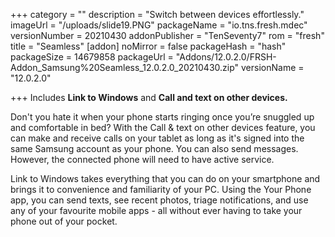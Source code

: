 +++
category = ""
description = "Switch between devices effortlessly."
imageUrl = "/uploads/slide19.PNG"
packageName = "io.tns.fresh.mdec"
versionNumber = 20210430
addonPublisher = "TenSeventy7"
rom = "fresh"
title = "Seamless"
[addon]
noMirror = false
packageHash = "hash"
packageSize = 14679858
packageUrl = "Addons/12.0.2.0/FRSH-Addon_Samsung%20Seamless_12.0.2.0_20210430.zip"
versionName = "12.0.2.0"

+++
Includes **Link to Windows** and **Call and text on other devices.**

Don't you hate it when your phone starts ringing once you’re snuggled up and comfortable in bed? With the Call & text on other devices feature, you can make and receive calls on your tablet as long as it's signed into the same Samsung account as your phone. You can also send messages. However, the connected phone will need to have active service.

Link to Windows takes everything that you can do on your smartphone and brings it to convenience and familiarity of your PC. Using the Your Phone app, you can send texts, see recent photos, triage notifications, and use any of your favourite mobile apps - all without ever having to take your phone out of your pocket.